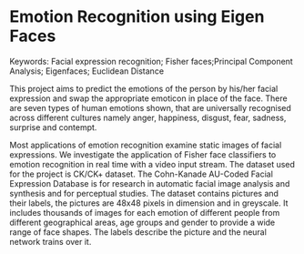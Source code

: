 
# Emotion Recognition using Eigen Faces

Keywords: Facial expression recognition; Fisher faces;Principal Component
Analysis; Eigenfaces; Euclidean Distance

This project aims to predict the emotions of the person by his/her facial
expression and swap the appropriate emoticon in place of the face. There are
seven types of human emotions shown, that are universally recognised across
different cultures namely anger, happiness, disgust, fear, sadness, surprise and
contempt.

Most applications of emotion recognition examine static images of facial
expressions. We investigate the application of Fisher face classifiers to emotion
recognition in real time with a video input stream.
The dataset used for the project is CK/CK+ dataset.
The Cohn-Kanade AU-Coded Facial Expression Database is for research in
automatic facial image analysis and synthesis and for perceptual studies.
The dataset contains pictures and their labels, the pictures are 48x48 pixels in
dimension and in greyscale. It includes thousands of images for each emotion
of different people from different geographical areas, age groups and gender to
provide a wide range of face shapes.
The labels describe the picture and the neural network trains over it.
